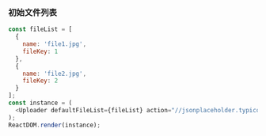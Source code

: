 ### 初始文件列表

<!--start-code-->

```js
const fileList = [
  {
    name: 'file1.jpg',
    fileKey: 1
  },
  {
    name: 'file2.jpg',
    fileKey: 2
  }
];
const instance = (
  <Uploader defaultFileList={fileList} action="//jsonplaceholder.typicode.com/posts/" />
);
ReactDOM.render(instance);
```

<!--end-code-->
